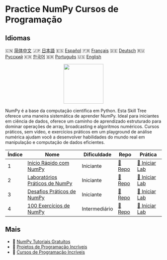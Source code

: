 # Practice NumPy Cursos de Programação

## Idiomas

🇨🇳 [简体中文](README_zh.md) 🇯🇵 [日本語](README_ja.md) 🇪🇸 [Español](README_es.md) 🇫🇷 [Français](README_fr.md) 🇩🇪 [Deutsch](README_de.md) 🇷🇺 [Русский](README_ru.md) 🇰🇷 [한국어](README_ko.md) 🇧🇷 [Português](README_pt.md) 🇺🇸 [English](README.md) 

<div align="center">
<img width="128px" src="https://file.labex.io/path/gdqX0QgXsYjL.png">
</div>

NumPy é a base da computação científica em Python. Esta Skill Tree oferece uma maneira sistemática de aprender NumPy. Ideal para iniciantes em ciência de dados, oferece um caminho de aprendizado estruturado para dominar operações de array, broadcasting e algoritmos numéricos. Cursos práticos, sem vídeo, e exercícios práticos em um playground de análise numérica ajudam você a desenvolver habilidades do mundo real em manipulação e computação de dados eficientes.

|   Índice | Nome                                                                                | Dificuldade   | Repo                                                               | Prática                                                                 |
|----------|-------------------------------------------------------------------------------------|---------------|--------------------------------------------------------------------|-------------------------------------------------------------------------|
|        1 | [Início Rápido com NumPy](https://labex.io/pt/courses/quick-start-with-numpy)       | Iniciante     | [🔗 Repo](https://github.com/labex-labs/quick-start-with-numpy)    | [🚀 Iniciar Lab](https://labex.io/pt/courses/quick-start-with-numpy)    |
|        2 | [Laboratórios Práticos de NumPy](https://labex.io/pt/courses/numpy-practice-labs)   | Iniciante     | [🔗 Repo](https://github.com/labex-labs/numpy-practice-labs)       | [🚀 Iniciar Lab](https://labex.io/pt/courses/numpy-practice-labs)       |
|        3 | [Desafios Práticos de NumPy](https://labex.io/pt/courses/numpy-practice-challenges) | Iniciante     | [🔗 Repo](https://github.com/labex-labs/numpy-practice-challenges) | [🚀 Iniciar Lab](https://labex.io/pt/courses/numpy-practice-challenges) |
|        4 | [100 Exercícios de NumPy](https://labex.io/pt/courses/100-numpy-exercises)          | Intermediário | [🔗 Repo](https://github.com/labex-labs/100-numpy-exercises)       | [🚀 Iniciar Lab](https://labex.io/pt/courses/100-numpy-exercises)       |

## Mais

- 🔗 [NumPy Tutoriais Gratuitos](https://github.com/labex-labs/numpy-free-tutorials)
- 🔗 [Projetos de Programação Incríveis](https://github.com/labex-labs/awesome-programming-projects)
- 🔗 [Cursos de Programação Incríveis](https://github.com/labex-labs/awesome-programming-courses)

